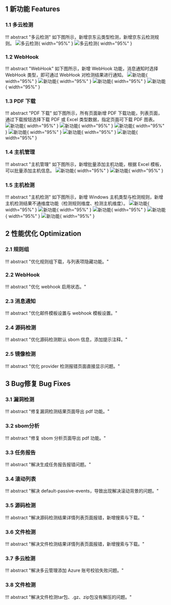 ## 1 新功能 Features

### 1.1 多云检测

!!! abstract "多云检测"
    如下图所示，新增京东云类型检测，新增京东云检测规则。
![多云检测](../img/release/0.7.0/img_17.png){ width="95%" }
![多云检测](../img/release/0.7.0/img_18.png){ width="95%" }

### 1.2 WebHook

!!! abstract "WebHook"
    如下图所示，新增 WebHook 功能，消息通知时选择 WebHook 类型，即可通过 WebHook 对检测结果进行通知。
![新功能](../img/release/0.7.0/img.png){ width="95%" }
![新功能](../img/release/0.7.0/img_1.png){ width="95%" }
![新功能](../img/release/0.7.0/img_2.png){ width="95%" }
![新功能](../img/release/0.7.0/img_3.png){ width="95%" }

### 1.3 PDF 下载

!!! abstract "PDF 下载"
    如下图所示，所有页面新增 PDF 下载功能，列表页面，通过下载按钮选择下载 PDF 或 Excel 类型数据，指定页面可下载 PDF 图表。
![新功能](../img/release/0.7.0/img_4.png){ width="95%" }
![新功能](../img/release/0.7.0/img_5.png){ width="95%" }
![新功能](../img/release/0.7.0/img_6.png){ width="95%" }
![新功能](../img/release/0.7.0/img_7.png){ width="95%" }
![新功能](../img/release/0.7.0/img_8.png){ width="95%" }
![新功能](../img/release/0.7.0/img_9.png){ width="95%" }

### 1.4 主机管理

!!! abstract "主机管理"
    如下图所示，新增批量添加主机功能，根据 Excel 模板，可以批量添加主机信息。
![新功能](../img/release/0.7.0/img_11.png){ width="95%" }
![新功能](../img/release/0.7.0/img_10.png){ width="95%" }

### 1.5 主机检测

!!! abstract "主机检测"
    如下图所示，新增 Windows 主机类型与检测规则，新增主机检测结果不通维度功能（检测规则维度、检测主机维度）。
![新功能](../img/release/0.7.0/img_12.png){ width="95%" }
![新功能](../img/release/0.7.0/img_13.png){ width="95%" }
![新功能](../img/release/0.7.0/img_14.png){ width="95%" }
![新功能](../img/release/0.7.0/img_15.png){ width="95%" }
![新功能](../img/release/0.7.0/img_16.png){ width="95%" }

## 2 性能优化 Optimization

### 2.1 规则组

!!! abstract "优化规则组下载，与列表项隐藏功能。"

### 2.2 WebHook

!!! abstract "优化 webhook 启用状态。"

### 2.3 消息通知

!!! abstract "优化邮件模板设置与 webhook 模板设置。"

### 2.4 源码检测

!!! abstract "优化源码检测默认 sbom 信息，添加提示注释。"

### 2.5 镜像检测

!!! abstract "优化 provider 检测报错页面直接显示问题。"

## 3 Bug修复 Bug Fixes

### 3.1 漏洞检测

!!! abstract "修复漏洞检测结果页面导出 pdf 功能。"

### 3.2 sbom分析

!!! abstract "修复 sbom 分析页面导出 pdf 功能。"

### 3.3 任务报告

!!! abstract "解决生成任务报告报错问题。"

### 3.4 滚动列表

!!! abstract "解决 default-passive-events，导致出现解决滚动背景的问题。"

### 3.5 源码检测

!!! abstract "解决源码检测结果详情列表页面报错，新增搜索与下载。"

### 3.6 文件检测

!!! abstract "解决文件检测结果详情列表页面报错，新增搜索与下载。"

### 3.7 多云检测

!!! abstract "解决多云管理添加 Azure 账号校验失败问题。"

### 3.8 文件检测

!!! abstract "解决文件检测tar包、.gz、zip包没有解压的问题。"
